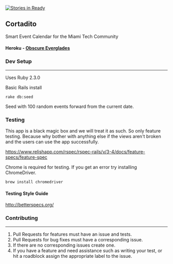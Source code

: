 [![Stories in Ready](https://badge.waffle.io/CyberStrike/soflo.svg?label=ready&title=Ready)](http://waffle.io/CyberStrike/soflo)

## Cortadito

Smart Event Calendar for the Miami Tech Community

#### Heroku - [Obscure Everglades](http://obscure-everglades-1980.herokuapp.com)

### Dev Setup

---
Uses Ruby 2.3.0

Basic Rails install

```Shell
rake db:seed
```
Seed with 100 random events forward from the current date.

### Testing

This app is a black magic box and we will treat it as such.
So only feature testing. Because why bother with anything else if the 
views aren't broken and the users can use the app successfully.
 
https://www.relishapp.com/rspec/rspec-rails/v/3-4/docs/feature-specs/feature-spec

Chrome is required for testing. 
If you get an error try installing ChromeDriver.
```
brew install chromedriver
```

#### Testing Style Guide

http://betterspecs.org/

### Contributing
---
1. Pull Requests for features must have an issue and tests.
2. Pull Requests for bug fixes must have a corresponding issue.
3. If there are no corresponding issues create one.
4. If you have a feature and need assistance such as writing your test,
  or hit a roadblock assign the appropriate label to the issue.

